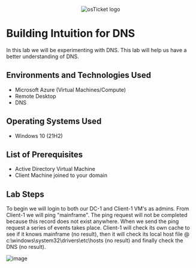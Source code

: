 <p align="center">
<img src="https://i.imgur.com/CtGfsq8.png" alt="osTicket logo"/>
</p>

<h1>Building Intuition for DNS</h1>
In this lab we will be experimenting with DNS. This lab will help us have a better understanding of DNS.<br />

<h2>Environments and Technologies Used</h2>

- Microsoft Azure (Virtual Machines/Compute)
- Remote Desktop
- DNS

<h2>Operating Systems Used </h2>

- Windows 10</b> (21H2)

<h2>List of Prerequisites</h2>

- Active Directory Virtual Machine
- Client Machine joined to your domain

<h2>Lab Steps</h2>
<p>
</p>
<p>
To begin we will login to both our DC-1 and Client-1 VM's as admins. From Client-1 we will ping "mainframe". The ping request will not be completed because this record does not exist anywhere. When we send the ping request a series of events takes place. Client-1 will check its own cache to see if it knows mainframe (no result), then it will check its local host file @ c:\windows\system32\drivers\etc\hosts (no result) and finally check the DNS (no result).
</p>

![image](https://user-images.githubusercontent.com/111653930/236297372-c6d7a8cf-7548-4c1d-846f-f4eaa966ddbf.png)

